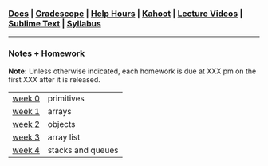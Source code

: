 ### [Docs](https://github.com/james-bern/CS136/wiki) | [Gradescope](https://www.gradescope.com/) | [Help Hours](https://docs.google.com/spreadsheets/d/1RMnAX-a_dZqIZU0KUKtYfLQkDUp_5aErHFWLoeoXJ4Y/edit?usp=sharing) | [Kahoot](#) | [Lecture Videos](https://glow.williams.edu/) | [Sublime Text](https://www.sublimetext.com/) | [Syllabus](https://github.com/james-bern/CS136/wiki/Syllabus)

---

### Notes + Homework
**Note:** Unless otherwise indicated, each homework is due at XXX pm on the first XXX after it is released.

| | |
| --: | :---------- |
| [week 0](https://github.com/james-bern/CS136/wiki/Week-0) | primitives|
| [week 1](https://github.com/james-bern/CS136/wiki/Week-1) | arrays |
| [week 2](https://github.com/james-bern/CS136/wiki/Week-2) | objects | 
| [week 3](https://github.com/james-bern/CS136/wiki/Week-3) | array list |
| [week 4](https://github.com/james-bern/CS136/wiki/Week-4) | stacks and queues |

